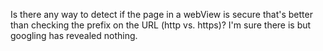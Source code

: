 

Is there any way to detect if the page in a webView is secure that's better than checking the prefix on the URL (http vs. https)? I'm sure there is but googling has revealed nothing.
